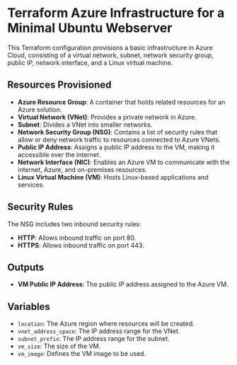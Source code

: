 # Terraform Azure Infrastructure for a Minimal Ubuntu Webserver

This Terraform configuration provisions a basic infrastructure in Azure Cloud, consisting of a virtual network, subnet, network security group, public IP, network interface, and a Linux virtual machine. 

## Resources Provisioned

- **Azure Resource Group**: A container that holds related resources for an Azure solution.
- **Virtual Network (VNet)**: Provides a private network in Azure.
- **Subnet**: Divides a VNet into smaller networks.
- **Network Security Group (NSG)**: Contains a list of security rules that allow or deny network traffic to resources connected to Azure VNets.
- **Public IP Address**: Assigns a public IP address to the VM, making it accessible over the internet.
- **Network Interface (NIC)**: Enables an Azure VM to communicate with the internet, Azure, and on-premises resources.
- **Linux Virtual Machine (VM)**: Hosts Linux-based applications and services.

## Security Rules

The NSG includes two inbound security rules:
- **HTTP**: Allows inbound traffic on port 80.
- **HTTPS**: Allows inbound traffic on port 443.

## Outputs

- **VM Public IP Address**: The public IP address assigned to the Azure VM.

## Variables

- `location`: The Azure region where resources will be created.
- `vnet_address_space`: The IP address range for the VNet.
- `subnet_prefix`: The IP address range for the subnet.
- `vm_size`: The size of the VM.
- `vm_image`: Defines the VM image to be used.


